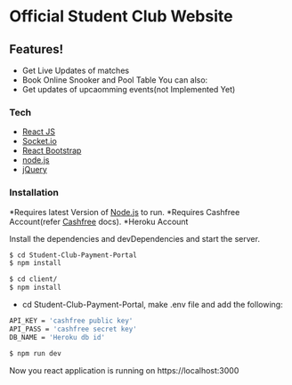 
# Official Student Club Website

## Features!

  - Get Live Updates of matches
  - Book Online Snooker and Pool Table
You can also:
  - Get updates of upcaomming events(not Implemented Yet)
### Tech

* [React JS] 
* [Socket.io] 
* [React Bootstrap]
* [node.js] 
* [jQuery]


### Installation

*Requires latest Version of [Node.js](https://nodejs.org/) to run.
*Requires Cashfree Account(refer [Cashfree](https://docs.cashfree.com/docs/) docs).
*Heroku Account

Install the dependencies and devDependencies and start the server.

```sh
$ cd Student-Club-Payment-Portal
$ npm install 
```
```sh
$ cd client/
$ npm install 
```
* cd Student-Club-Payment-Portal, make .env file and add the following:
```sh
API_KEY = 'cashfree public key'
API_PASS = 'cashfree secret key'
DB_NAME = 'Heroku db id'
```

```sh
$ npm run dev
```
Now you react application is running on https://localhost:3000

[//]: # (These are reference links used in the body of this note and get stripped out when the markdown processor does its job. There is no need to format nicely because it shouldn't be seen. Thanks SO - http://stackoverflow.com/questions/4823468/store-comments-in-markdown-syntax)

 
   [node.js]: <http://nodejs.org>
   [Socket.io]:<https://socket.io/>
   [React JS]: <https://reactjs.org/>
   [React Bootstrap]: <https://react-bootstrap.github.io/>
   [jQuery]: <http://jquery.com>
   [express]: <http://expressjs.com>
